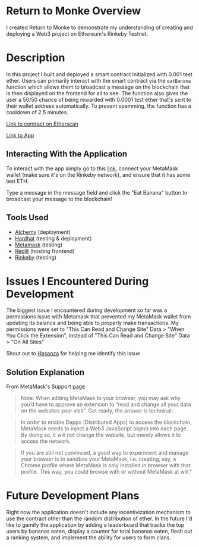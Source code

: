 # Return to Monke Overview

I created Return to Monke to demonstrate my understanding of creating and deploying a Web3 project on Ethereum's Rinkeby Testnet.

# Description

In this project I built and deployed a smart contract initialized with 0.001 test ether. Users can primarily interact with the smart contract via the `eatBanana` function which allows them to broadcast a message on the blockchain that is then displayed on the frontend for all to see. The function also gives the user a 50/50 chance of being rewarded with 0.0001 test ether that's sent to their wallet address automatically. To prevent spamming, the function has a cooldown of 2.5 minutes.

[Link to contract on Etherscan](https://rinkeby.etherscan.io/address/0xaAb7EF97810663aaAf99D64A59064517347c1816)

[Link to App](https://waveportal-baseline-student.emanuelsolis.repl.co/)

## Interacting With the Application

To interact with the app simply go to this [link](https://waveportal-baseline-student.emanuelsolis.repl.co/), connect your MetaMask wallet (make sure it's on the Rinkeby network), and ensure that it has some test ETH.

Type a message in the message field and click the "Eat Banana" button to broadcast your message to the blockchain!

## Tools Used

- [Alchemy](https://www.alchemy.com/) (deployment)
- [Hardhat](https://hardhat.org/) (testing & deployment)
- [Metamask](https://metamask.io/) (testing)
- [Replit](https://replit.com/) (hosting frontend)
- [Rinkeby](https://rinkeby.etherscan.io/) (testing)

# Issues I Encountered During Development

The biggest issue I encountered during development so far was a permissions issue with Metamask that prevented my MetaMask wallet from updating its balance and being able to properly make transactions. My permissions were set to "This Can Read and Change Site" Data > "When You Click the Extension", instead of "This Can Read and Change Site" Data > "On All Sites"

Shout out to [Hasanza](https://github.com/hasanza) for helping me identify this issue

## Solution Explanation

From MetaMask's Support [page](https://metamask.zendesk.com/hc/en-us/articles/360015489531-Getting-Started-With-MetaMask)

> Note:
> When adding MetaMask to your browser, you may ask why you’d have to approve an extension to “read and change all your data on the websites your visit”. Get ready, the answer is technical:

> In order to enable Dapps (Distributed Apps) to access the blockchain, MetaMask needs to inject a Web3 JavaScript object into each page. By doing so, it will not change the website, but merely allows it to access the network.

> If you are still not convinced, a good way to experiment and manage your browser is to sandbox your MetaMask, i.e. creating, say, a Chrome profile where MetaMask is only installed in browser with that profile. This way, you could browse with or without MetaMask at will."

# Future Development Plans

Right now the application doesn't include any incentivization mechanism to use the contract other than the random distribution of ether. In the future I'd like to gamify the application by adding a leaderboard that tracks the top users by bananas eaten, display a counter for total bananas eaten, flesh out a ranking system, and implement the ability for users to form clans.
